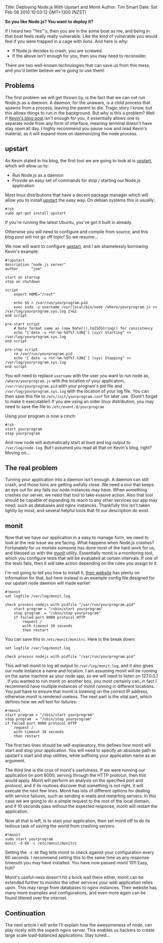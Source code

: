 Title: Deploying Node.js With Upstart and Monit
Author: Tim Smart
Date: Sat Feb 06 2010 10:03:12 GMT+1300 (NZST)

**So you like Node.js? You want to deploy it?**

If I heard two "Yes"'s, then you are in the some boat as me, and being in that boat feels really really vulnerable. Like the kind of vulnerable you would feel if you were trapped in a cage with lions. And here is why:

 - If Node.js decides to crash, you are screwed.
 - If the above isn't enough for you, then you may need to reconsider.

There are two well-known technologies that can save us from this mess, and you'd better believe we're going to use them!


## Problems ##

The first problem we will get thrown by, is the fact that we can not run Node.js as a daemon. A daemon, for the unaware, is a child process that spawns from a process, leaving the parent to die. Tragic story I know, but this allows things to run in the background. But why is this a problem? Well if [Kevin's blog post][] isn't enough for you, it essentially allows one to separate node from any form of interface, meaning terminal doesn't have stay open all day. I highly recommend you pause now and read Kevin's material, as it will expand more on daemonizing the node process.


## upstart ##

As Kevin stated in his blog, the first tool we are going to look at is [upstart][], which will allow us to:

 - Run Node.js as a daemon
 - Provide an easy set of commands for stop / starting our Node.js application

Most linux distributions that have a decent package manager which will allow you to install [upstart][] the easy way. On debian systems this is usually:

    #!sh
    sudo apt-get install upstart

If you're running the latest Ubuntu, you've got it built in already.

Otherwise you will need to configure and compile from source, and this blog post will not go off topic! So we resume...

We now will want to configure [upstart][], and I am shamelessly borrowing Kevin's example:

    #!upstart
    description "node.js server"
    author      "joe"

    start on startup
    stop on shutdown

    script
        export HOME="/root"

        echo $$ > /var/run/yourprogram.pid
        exec sudo -u username /usr/local/bin/node /where/yourprogram.js >> /var/log/yourprogram.sys.log 2>&1
    end script

    pre-start script
        # Date format same as (new Date()).toISOString() for consistency
        echo "[`date -u +%Y-%m-%dT%T.%3NZ`] (sys) Starting" >> /var/log/yourprogram.sys.log
    end script

    pre-stop script
        rm /var/run/yourprogram.pid
        echo "[`date -u +%Y-%m-%dT%T.%3NZ`] (sys) Stopping" >> /var/log/yourprogram.sys.log
    end script

You will need to replace `username` with the user you want to run node as, `/where/yourprogram.js` with the location of your application, `/var/run/yourprogram.pid` with your program's pid file and `/var/log/yourprogram.sys.log` with the location of your log file. You can then save this file to `/etc/init/yourprogram.conf` for later use. (Dont't forget to make it executable!) If you are using an older linux distribution, you may need to save the file to `/etc/event.d/yourprogram`

Using your program is now a cinch:

    #!sh
    start yourprogram
    stop yourprogram

And now node will automatically start at boot and log output to `/var/log/node.log`. But I assumed you read all that on Kevin's blog, right? Moving on...

## The real problem ##

Turning your application into a daemon isn't enough. A daemon can still crash, and those lions are getting awfully close. We need a tool that keeps an eye out for any falls our node instances may have. When something crashes our server, we need that tool to take evasive action. Also that tool should be capable of expanding its reach to any other services our app may need; such as databases and nginx instances. Thankfully this isn't taken lightly by most, and several helpful tools that fit our description do exist.

## monit ##

Now that we have our application in a easy to manage form, we need to look at the real issue we are facing. What happens when Node.js crashes? Fortunately for us mortals someone has done most of the hard work for us, and blessed us with the [monit][] utility. Essentially monit is a monitoring tool, which you configure tests that will be evaluated at certain intervals. If one of the tests fails, then it will take action depending on the rules you assign to it.

I'm not going to tell you how to install it, [their website][] has plenty on information for that, but here instead is an example config file designed for our upstart node daemon will made earlier:

    #!monit
    set logfile /var/log/monit.log

    check process nodejs with pidfile "/var/run/yourprogram.pid"
        start program = "/sbin/start yourprogram"
        stop program  = "/sbin/stop yourprogram"
        if failed port 8000 protocol HTTP
            request /
            with timeout 10 seconds
            then restart

You can save this in `/etc/monit/monitrc`. Here is the break down:

    set logfile /var/log/monit.log

    check process nodejs with pidfile "/var/run/yourprogram.pid"

This will tell monit to log all output to `/var/log/monit.log`, and it also gives our node instance a name and location. I am assuming monit will be running on the same machine as your node app, so we will need to listen on 127.0.0.1 . If you wanted to run monit on another box, you most certainly can, in fact I recommend have multiple instances of monit running in different locations. You just have to ensure that monit is listening on the correct IP address, otherwise monit is rendered useless.
The next part is the vital part, which defines how we will test for failures:

    #!monit
    start program = "/sbin/start yourprogram"
    stop program  = "/sbin/stop yourprogram"
    if failed port 8000 protocol HTTP
        request /
        with timeout 10 seconds
        then restart

The first two lines should be self-explanatory, this defines how monit will start and stop your application. You will need to specify an absolute path to upstart's start and stop utilities, while suffixing your application name as an argument.

The third line is the crux of monit's usefulness. If we were running our application on port 8000, serving through the HTTP protocol, then this would apply. Monit will perform an analysis on the specified port and protocol, and if its routines discover that something is not right, it will execute the next few lines. Monit has lots of different options for dealing with service failures, such as sending e-mails and restarting servers. In this case we are going to do a simple request to the root of the local domain, and if 10 seconds pass without the expected response, monit will restart the application.

Now all that is left, is to start your application, then set monit off to do its tedious task of saving the world from crashing servers.

    #!monit
    sudo start yourprogram
    monit -d 60 -c /etc/monit/monitrc

Setting the `-d 60` flag tells monit to check against your configuration every 60 seconds. I recommend setting this to the same time as any response timeouts you may have installed. You have now passed monit 101! Easy, huh?

Monit's useful-ness doesn't hit a brick wall there either, monit can be extended further to monitor the other services your web application relies upon. This may range from databases to nginx instances. Their website has many more examples and configurations, and even more again can be found littered over the internet.

## Continuation ##

The next article I will write I'll explain how the awesomeness of node, can play nicely with the superb nginx server. This enables us hackers to create large scale load-balanced applications. Stay tuned...


[Kevin's blog post]: http://static01.vanzonneveld.net:8080/techblog/article/run_nodejs_as_a_service_on_ubuntu_karmic/
[upstart]: http://upstart.ubuntu.com/
[monit]: http://mmonit.com/monit/
[their website]: http://mmonit.com/monit/

